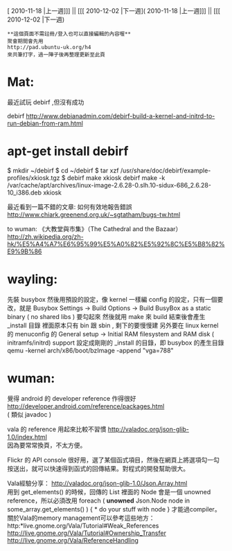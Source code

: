 [ 2010-11-18 |上一週]]] || [[[ 2010-12-02 |下一週]( 2010-11-18 |上一週]]] || [[[ 2010-12-02 |下一週)




    **這個頁面不需註冊/登入也可以直接編輯的內容喔**
    聚會期間會先用 
    http://pad.ubuntu-uk.org/h4 
    來共筆打字，過一陣子後再整理更新至此頁




# Mat:

最近試玩 debirf ,但沒有成功

debirf
<http://www.debianadmin.com/debirf-build-a-kernel-and-initrd-to-run-debian-from-ram.html>  
# apt-get install debirf
$ mkdir ~/debirf
$ cd ~/debirf
$ tar xzf /usr/share/doc/debirf/example-profiles/xkiosk.tgz
$ debirf make xkiosk
debirf make -k /var/cache/apt/archives/linux-image-2.6.28-0.slh.10-sidux-686_2.6.28-10_i386.deb xkiosk

最近看到一篇不錯的文章:
如何有效地報告錯誤
<http://www.chiark.greenend.org.uk/~sgtatham/bugs-tw.html>  

to wuman:
《大教堂與市集》（The Cathedral and the Bazaar）
<http://zh.wikipedia.org/zh-hk/%E5%A4%A7%E6%95%99%E5%A0%82%E5%92%8C%E5%B8%82%E9%9B%86>  

# wayling:


先裝 busybox
然後用預設的設定，像 kernel 一樣編 config 的設定，只有一個要改，就是
Busybox Settings → Build Options → Build BusyBox as a static binary ( no shared libs ) 要勾起來
然後就用 make 來 build
結束後會產生 _install 目錄
裡面原本只有 bin 跟 sbin , 剩下的要慢慢建
另外要在 linux kernel 的 menuconfig 的
General setup → Initial RAM filesystem and RAM disk ( initramfs/initrd) support
設定成剛剛的 _install 的目錄，即 busybox 的產生目錄
qemu -kernel arch/x86/boot/bzImage -append "vga=788"

# wuman:

覺得 android 的 developer reference 作得很好
<http://developer.android.com/reference/packages.html>  
( 類似 javadoc )

vala 的 reference 用起來比較不習慣
<http://valadoc.org/json-glib-1.0/index.html>  
因為要常常換頁，不太方便。

Flickr 的 API console 很好用，選了某個函式項目，然後在網頁上將選項勾一勾按送出，就可以快速得到函式的回傳結果。對程式的開發幫助很大。

Vala經驗分享：
<http://valadoc.org/json-glib-1.0/Json.Array.html>  
用到 get_elements() 的時候，回傳的 List<Node> 裡面的 Node 會是一個 unowned reference，所以必須改用
foreach ( **unowned** Json.Node node in some_array.get_elements() ) {
    * do your stuff with node
}
才能過compiler。
關於Vala的memory management可以參考這些地方：
http:*live.gnome.org/Vala/Tutorial#Weak_References
<http://live.gnome.org/Vala/Tutorial#Ownership_Transfer>  
<http://live.gnome.org/Vala/ReferenceHandling>  